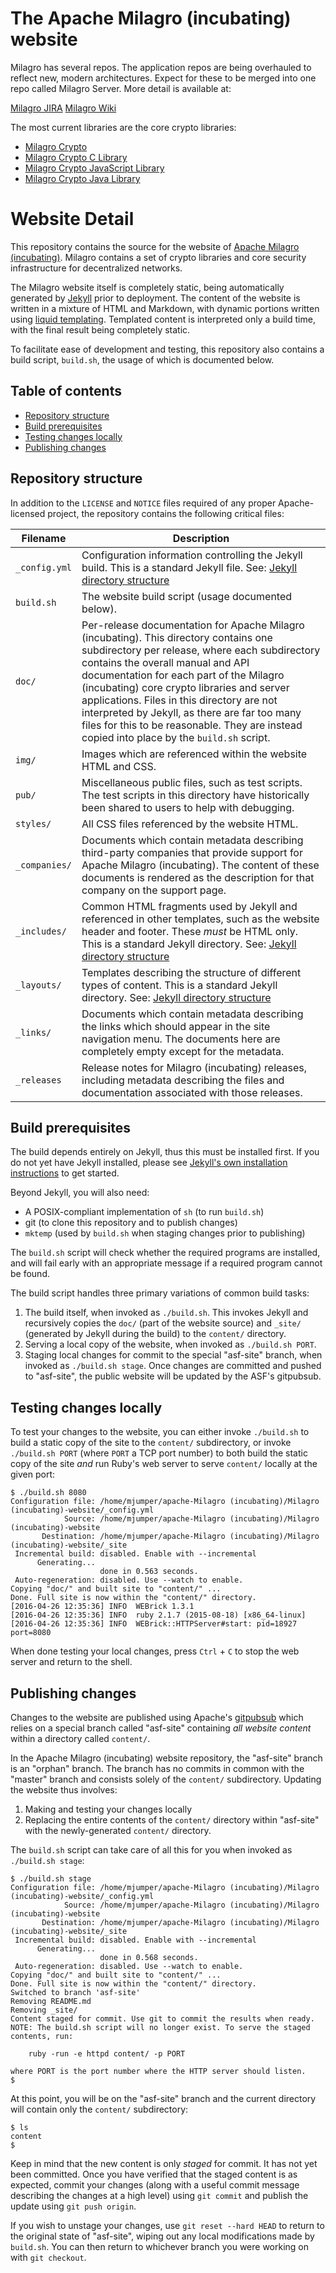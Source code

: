 The Apache Milagro (incubating) website
============================

Milagro has several repos. The application repos are being overhauled to reflect new, modern architectures. Expect for these to be merged into one repo called Milagro Server. More detail is available at:

[Milagro JIRA](https://issues.apache.org/jira/projects/MILAGRO/issues/MILAGRO-18?filter=allopenissues)
[Milagro Wiki](https://cwiki.apache.org/confluence/pages/viewpage.action?pageId=115529045)

The most current libraries are the core crypto libraries:

* [Milagro Crypto](https://github.com/apache/incubator-milagro-crypto)
* [Milagro Crypto C Library](https://github.com/apache/incubator-milagro-crypto-c)
* [Milagro Crypto JavaScript Library](https://github.com/apache/incubator-milagro-javascript)
* [Milagro Crypto Java Library](https://github.com/apache/incubator-milagro-java)

Website Detail
============================

This repository contains the source for the website of [Apache Milagro (incubating)](http://milagro.apache.org/). Milagro contains a set of crypto libraries and core security infrastructure for decentralized networks.

The Milagro website itself is completely static, being automatically generated by [Jekyll](https://jekyllrb.com/) prior to deployment. The content of the website is written in a mixture of HTML and Markdown, with dynamic portions written using [liquid templating](https://jekyllrb.com/docs/templates/). Templated content is interpreted only a build time, with the final result being completely static.

To facilitate ease of development and testing, this repository also contains a build script, `build.sh`, the usage of which is documented below.

Table of contents
-----------------

* [Repository structure](#repository-structure)
* [Build prerequisites](#build-prerequisites)
* [Testing changes locally](#testing-changes-locally)
* [Publishing changes](#publishing-changes)

Repository structure
--------------------

In addition to the `LICENSE` and `NOTICE` files required of any proper Apache-licensed project, the repository contains the following critical files:

| Filename      | Description
| ------------- | -----------
| `_config.yml` | Configuration information controlling the Jekyll build.  This is a standard Jekyll file. See: [Jekyll directory structure](https://jekyllrb.com/docs/structure/)
| `build.sh`    | The website build script (usage documented below).
| `doc/`        | Per-release documentation for Apache Milagro (incubating). This directory contains one subdirectory per release, where each subdirectory contains the overall manual and API documentation for each part of the Milagro (incubating) core crypto libraries and server applications. Files in this directory are not interpreted by Jekyll, as there are far too many files for this to be reasonable. They are instead copied into place by the `build.sh` script.
| `img/`     | Images which are referenced within the website HTML and CSS.
| `pub/`        | Miscellaneous public files, such as test scripts. The test scripts in this directory have historically been shared to users to help with debugging.
| `styles/`     | All CSS files referenced by the website HTML.
| `_companies/` | Documents which contain metadata describing third-party companies that provide support for Apache Milagro (incubating). The content of these documents is rendered as the description for that company on the support page.
| `_includes/`  | Common HTML fragments used by Jekyll and referenced in other templates, such as the website header and footer. These *must* be HTML only. This is a standard Jekyll directory. See: [Jekyll directory structure](https://jekyllrb.com/docs/structure/)
| `_layouts/`   | Templates describing the structure of different types of content. This is a standard Jekyll directory. See: [Jekyll directory structure](https://jekyllrb.com/docs/structure/)
| `_links/`     | Documents which contain metadata describing the links which should appear in the site navigation menu. The documents here are completely empty except for the metadata.
| `_releases`   | Release notes for Milagro (incubating) releases, including metadata describing the files and documentation associated with those releases.

Build prerequisites
-------------------

The build depends entirely on Jekyll, thus this must be installed first. If you do not yet have Jekyll installed, please see [Jekyll's own installation instructions](https://jekyllrb.com/docs/installation/) to get started.

Beyond Jekyll, you will also need:

* A POSIX-compliant implementation of `sh` (to run `build.sh`)
* git (to clone this repository and to publish changes)
* `mktemp` (used by `build.sh` when staging changes prior to publishing)

The `build.sh` script will check whether the required programs are installed, and will fail early with an appropriate message if a required program cannot be found.

The build script handles three primary variations of common build tasks:

1. The build itself, when invoked as `./build.sh`. This invokes Jekyll and recursively copies the `doc/` (part of the website source) and `_site/` (generated by Jekyll during the build) to the `content/` directory.
2. Serving a local copy of the website, when invoked as `./build.sh PORT`.
3. Staging local changes for commit to the special "asf-site" branch, when invoked as `./build.sh stage`. Once changes are committed and pushed to "asf-site", the public website will be updated by the ASF's gitpubsub.

Testing changes locally
-----------------------

To test your changes to the website, you can either invoke `./build.sh` to build a static copy of the site to the `content/` subdirectory, or invoke `./build.sh PORT` (where `PORT` a TCP port number) to both build the static copy of the site *and* run Ruby's web server to serve `content/` locally at the given port:

    $ ./build.sh 8080
    Configuration file: /home/mjumper/apache-Milagro (incubating)/Milagro (incubating)-website/_config.yml
                Source: /home/mjumper/apache-Milagro (incubating)/Milagro (incubating)-website
           Destination: /home/mjumper/apache-Milagro (incubating)/Milagro (incubating)-website/_site
     Incremental build: disabled. Enable with --incremental
          Generating...
                        done in 0.563 seconds.
     Auto-regeneration: disabled. Use --watch to enable.
    Copying "doc/" and built site to "content/" ...
    Done. Full site is now within the "content/" directory.
    [2016-04-26 12:35:36] INFO  WEBrick 1.3.1
    [2016-04-26 12:35:36] INFO  ruby 2.1.7 (2015-08-18) [x86_64-linux]
    [2016-04-26 12:35:36] INFO  WEBrick::HTTPServer#start: pid=18927 port=8080

When done testing your local changes, press `Ctrl`&nbsp;+&nbsp;`C` to stop the web server and return to the shell.

Publishing changes
------------------

Changes to the website are published using Apache's [gitpubsub](https://blogs.apache.org/infra/entry/git_based_websites_available) which relies on a special branch called "asf-site" containing *all website content* within a directory called `content/`.

In the Apache Milagro (incubating) website repository, the "asf-site" branch is an "orphan" branch. The branch has no commits in common with the "master" branch and consists solely of the `content/` subdirectory. Updating the website thus involves:

1. Making and testing your changes locally
2. Replacing the entire contents of the `content/` directory within "asf-site" with the newly-generated `content/` directory.

The `build.sh` script can take care of all this for you when invoked as `./build.sh stage`:

    $ ./build.sh stage
    Configuration file: /home/mjumper/apache-Milagro (incubating)/Milagro (incubating)-website/_config.yml
                Source: /home/mjumper/apache-Milagro (incubating)/Milagro (incubating)-website
           Destination: /home/mjumper/apache-Milagro (incubating)/Milagro (incubating)-website/_site
     Incremental build: disabled. Enable with --incremental
          Generating...
                        done in 0.568 seconds.
     Auto-regeneration: disabled. Use --watch to enable.
    Copying "doc/" and built site to "content/" ...
    Done. Full site is now within the "content/" directory.
    Switched to branch 'asf-site'
    Removing README.md
    Removing _site/
    Content staged for commit. Use git to commit the results when ready.
    NOTE: The build.sh script will no longer exist. To serve the staged
    contents, run:

        ruby -run -e httpd content/ -p PORT

    where PORT is the port number where the HTTP server should listen.
    $

At this point, you will be on the "asf-site" branch and the current directory will contain only the `content/` subdirectory:

    $ ls
    content
    $

Keep in mind that the new content is only *staged* for commit. It has not yet been committed. Once you have verified that the staged content is as expected, commit your changes (along with a useful commit message describing the changes at a high level) using `git commit` and publish the update using `git push origin`.

If you wish to unstage your changes, use `git reset --hard HEAD` to return to the original state of "asf-site", wiping out any local modifications made by `build.sh`. You can then return to whichever branch you were working on with `git checkout`.
